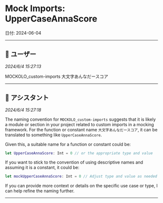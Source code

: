 # Mock Imports: UpperCaseAnnaScore

日付: 2024-06-04

---

## 👤 ユーザー
*2024/6/4 15:27:13*

MOCKOLO\_custom-imports 大文字あんなだースコア

---

## 🤖 アシスタント
*2024/6/4 15:27:18*

The naming convention for `MOCKOLO_custom-imports` suggests that it is likely a module or section in your project related to custom imports in a mocking framework. For the function or constant name `大文字あんなだースコア`, it can be translated to something like `UpperCaseAnnaScore`.

Given this, a suitable name for a function or constant could be:

```swift
let UpperCaseAnnaScore: Int = 0 // or the appropriate type and value
```

If you want to stick to the convention of using descriptive names and assuming it is a constant, it could be:

```swift
let mockUpperCaseAnnaScore: Int = 0 // Adjust type and value as needed
```

If you can provide more context or details on the specific use case or type, I can help refine the naming further.

---
